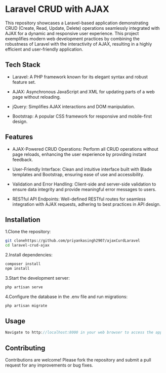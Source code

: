 # Laravel CRUD with AJAX

This repository showcases a Laravel-based application demonstrating CRUD (Create, Read, Update, Delete) operations seamlessly integrated with AJAX for a dynamic and responsive user experience. This project exemplifies modern web development practices by combining the robustness of Laravel with the interactivity of AJAX, resulting in a highly efficient and user-friendly application.
## Tech Stack

- Laravel: A PHP framework known for its elegant syntax and robust feature set.

- AJAX: Asynchronous JavaScript and XML for updating parts of a web page without reloading.
- jQuery: Simplifies AJAX interactions and DOM manipulation.
- Bootstrap: A popular CSS framework for responsive and mobile-first design.
## Features

- AJAX-Powered CRUD Operations: Perform all CRUD operations without page reloads, enhancing the user experience by providing instant feedback.
- User-Friendly Interface: Clean and intuitive interface built with Blade templates and Bootstrap, ensuring ease of use and accessibility.

- Validation and Error Handling: Client-side and server-side validation to ensure data integrity and provide meaningful error messages to users.
- RESTful API Endpoints: Well-defined RESTful routes for seamless integration with AJAX requests, adhering to best practices in API design.

## Installation

1.Clone the repository:

```bash
git clonehttps://github.com/priyankasingh2907/ajaxCurdLaravel
cd laravel-crud-ajax
```
  2.Install dependencies:
  ```bash
  composer install
npm install
  ```

   3.Start the development server:
 ```bash 
php artisan serve
 ```
4.Configure the database in the .env file and run migrations:
 ```bash 
 php artisan migrate
  ```
## Usage

```javascript
Navigate to http://localhost:8000 in your web browser to access the application. Use the intuitive interface to create, read, update, and delete records dynamically without page reloads.
```

## Contributing

Contributions are welcome! Please fork the repository and submit a pull request for any improvements or bug fixes.
